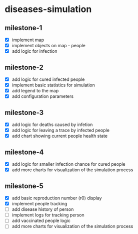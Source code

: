 # diseases-simulation

## milestone-1
- [x] implement map
- [x] implement objects on map - people
- [x] add logic for infection

## milestone-2
- [x] add logic for cured infected people
- [x] implement basic statistics for simulation
- [x] add legend to the map
- [x] add configuration parameters

## milestone-3
- [x] add logic for deaths caused by infetion
- [x] add logic for leaving a trace by infected people
- [x] add chart showing current people health state

## milestone-4
- [x] add logic for smaller infection chance for cured people
- [x] add more charts for visualization of the simulation process

## milestone-5
- [x] add basic reproduction number (r0) display
- [x] implement people tracking
- [ ] add disease history of person
- [ ] implement logs for tracking person
- [ ] add vaccinated people logic
- [ ] add more charts for visualization of the simulation process
